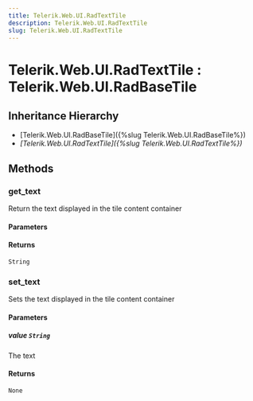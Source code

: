 ```yaml
---
title: Telerik.Web.UI.RadTextTile
description: Telerik.Web.UI.RadTextTile
slug: Telerik.Web.UI.RadTextTile
---
```


# Telerik.Web.UI.RadTextTile : Telerik.Web.UI.RadBaseTile 

## Inheritance Hierarchy

* [Telerik.Web.UI.RadBaseTile]({%slug Telerik.Web.UI.RadBaseTile%})
* *[Telerik.Web.UI.RadTextTile]({%slug Telerik.Web.UI.RadTextTile%})*


## Methods

### get_text

Return the text displayed in the tile content container

#### Parameters

#### Returns

`String` 

### set_text

Sets the text displayed in the tile content container

#### Parameters

##### value `String`

 The text

#### Returns

`None` 


